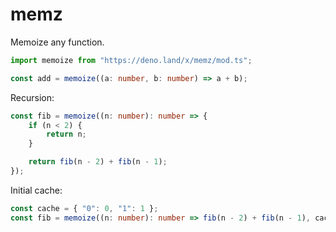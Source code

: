 # memz

Memoize any function.

```ts
import memoize from "https://deno.land/x/memz/mod.ts";

const add = memoize((a: number, b: number) => a + b);
```

Recursion:

```ts
const fib = memoize((n: number): number => {
    if (n < 2) {
        return n;
    }

    return fib(n - 2) + fib(n - 1);
});
```

Initial cache:

```ts
const cache = { "0": 0, "1": 1 };
const fib = memoize((n: number): number => fib(n - 2) + fib(n - 1), cache);
```
